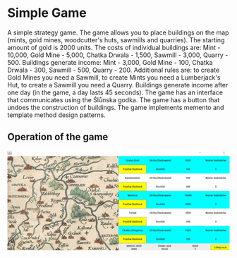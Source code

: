 # Simple Game
A simple strategy game. The game allows you to place buildings on the map (mints, gold mines, woodcutter's huts,
 sawmills and quarries). The starting amount of gold is 2000 units.
 The costs of individual buildings are: Mint - 10,000, Gold Mine - 5,000, Chatka Drwala - 1,500, 
 Sawmill - 3,000, Quarry - 500. Buildings generate income: Mint - 3,000, Gold Mine - 100, Chatka Drwala - 300, 
 Sawmill - 500, Quarry - 200. Additional rules are: to create Gold Mines you need a Sawmill, 
 to create Mints you need a Lumberjack's Hut, to create a Sawmill you need a Quarry. 
 Buildings generate income after one day (in the game, a day lasts 45 seconds).
The game has an interface that communicates using the Ślůnska godka.
The game has a button that undoes the construction of buildings.
The game implements memento and template method design patterns.

## Operation of the game
![](./image/simple-game.gif)